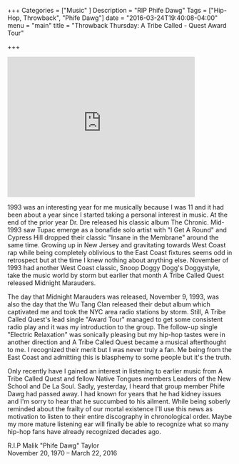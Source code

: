 +++
Categories = ["Music" ]
Description = "RIP Phife Dawg"
Tags = ["Hip-Hop, Throwback", "Phife Dawg"]
date = "2016-03-24T19:40:08-04:00"
menu = "main"
title = "Throwback Thursday: A Tribe Called - Quest Award Tour"

+++

<iframe width="420" height="315" src="https://www.youtube.com/embed/P800UWoE9xs" frameborder="0" allowfullscreen></iframe><br/>

1993 was an interesting year for me musically because I was 11 and it had been about a year since I started taking a personal interest in music. At the end of the prior year Dr. Dre released his classic album The Chronic. Mid-1993 saw Tupac emerge as a bonafide solo artist with "I Get A Round" and Cypress Hill dropped their classic "Insane in the Membrane" around the same time. Growing up in New Jersey and gravitating towards West Coast rap while being completely oblivious to the East Coast fixtures seems odd in retrospect but at the time I knew nothing about anything else. November of 1993 had another West Coast classic, Snoop Doggy Dogg's Doggystyle, take the music world by storm but earlier that month A Tribe Called Quest released Midnight Marauders.

The day that Midnight Marauders was released, November 9, 1993, was also the day that the Wu Tang Clan released their debut album which captivated me and took the NYC area radio stations by storm. Still, A Tribe Called Quest's lead single "Award Tour" managed to get some consistent radio play and it was my introduction to the group. The follow-up single "Electric Relaxation" was sonically pleasing but my hip-hop tastes were in another direction and A Tribe Called Quest became a musical afterthought to me. I recognized their merit but I was never truly a fan. Me being from the East Coast and admitting this is blasphemy to some people but it's the truth.

Only recently have I gained an interest in listening to earlier music from A Tribe Called Quest and fellow Native Tongues members Leaders of the New School and De La Soul. Sadly, yesterday, I heard that group member Phife Dawg had passed away. I had known for years that he had kidney issues and I'm sorry to hear that he succumbed to his ailment. While being soberly reminded about the frailty of our mortal existence I'll use this news as motivation to listen to their entire discography in chronological order. Maybe my more mature listening ear will finally be able to recognize what so many hip-hop fans have already recognized decades ago.

R.I.P Malik "Phife Dawg" Taylor<br/>
November 20, 1970 – March 22, 2016
